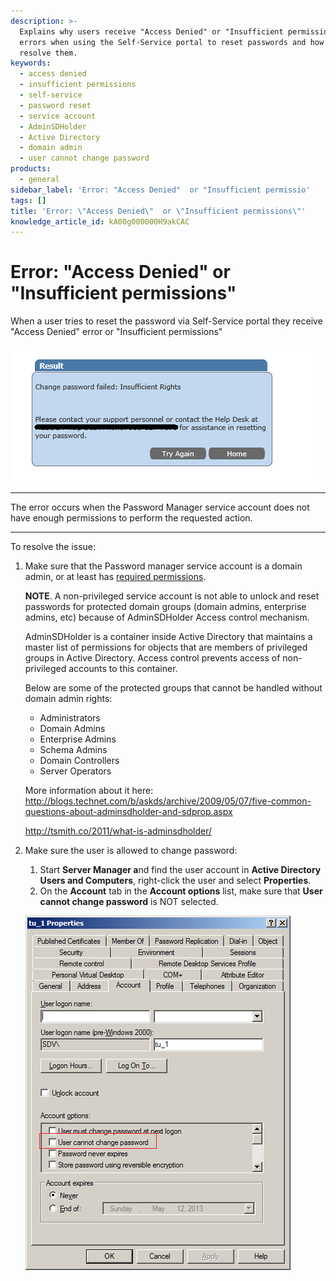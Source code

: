 ```yaml
---
description: >-
  Explains why users receive "Access Denied" or "Insufficient permissions"
  errors when using the Self-Service portal to reset passwords and how to
  resolve them.
keywords:
  - access denied
  - insufficient permissions
  - self-service
  - password reset
  - service account
  - AdminSDHolder
  - Active Directory
  - domain admin
  - user cannot change password
products:
  - general
sidebar_label: 'Error: "Access Denied"  or "Insufficient permissio'
tags: []
title: 'Error: \"Access Denied\"  or \"Insufficient permissions\"'
knowledge_article_id: kA00g000000H9akCAC
---
```


# Error: "Access Denied"  or "Insufficient permissions"

When a user tries to reset the password via Self-Service portal they receive  "Access Denied" error or "Insufficient permissions"

![User-added image](./images/ka04u00000116eU_0EM700000005OEF.png)

---

The error occurs when the Password Manager service account does not have enough permissions to perform the requested action.

---

To resolve the issue:

1. Make sure that the Password manager service account is a domain admin, or at least has [required permissions](https://kb.netwrix.com/1868).

   **NOTE**. A non-privileged service account is not able to unlock and reset passwords for protected domain groups (domain admins, enterprise admins, etc) because of AdminSDHolder Access control mechanism.

   AdminSDHolder is a container inside Active Directory that maintains a master list of permissions for objects that are members of privileged groups in Active Directory. Access control prevents access of non-privileged accounts to this container.

   Below are some of the protected groups that cannot be handled without domain admin rights:
   - Administrators
   - Domain Admins
   - Enterprise Admins
   - Schema Admins
   - Domain Controllers
   - Server Operators

   More information about it here:
   http://blogs.technet.com/b/askds/archive/2009/05/07/five-common-questions-about-adminsdholder-and-sdprop.aspx

   http://tsmith.co/2011/what-is-adminsdholder/

2. Make sure the user is allowed to change password:

   1. Start **Server Manager a**nd find the user account in **Active Directory Users and Computers**, right-click the user and select **Properties**.
   2. On the **Account** tab in the **Account options** list, make sure that **User cannot change password** is NOT selected.

   ![User-added image](./images/ka04u00000116eU_0EM700000004xbM.png)

